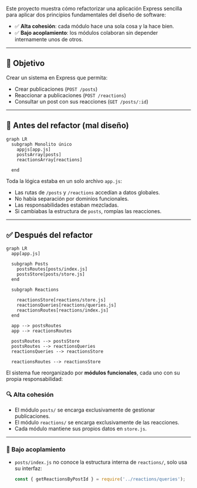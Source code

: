 
Este proyecto muestra cómo refactorizar una aplicación Express sencilla para aplicar dos principios fundamentales del diseño de software:

- ✅ **Alta cohesión**: cada módulo hace una sola cosa y la hace bien.
- ✅ **Bajo acoplamiento**: los módulos colaboran sin depender internamente unos de otros.

---

## 🎯 Objetivo

Crear un sistema en Express que permita:

- Crear publicaciones (`POST /posts`)
- Reaccionar a publicaciones (`POST /reactions`)
- Consultar un post con sus reacciones (`GET /posts/:id`)

---

## 🧱 Antes del refactor (mal diseño)

```mermaid
graph LR
  subgraph Monolito único
    appjs[app.js]
    postsArray[posts]
    reactionsArray[reactions]

  end
```

Toda la lógica estaba en un solo archivo `app.js`:

- Las rutas de `/posts` y `/reactions` accedían a datos globales.
- No había separación por dominios funcionales.
- Las responsabilidades estaban mezcladas.
- Si cambiabas la estructura de `posts`, rompías las reacciones.

---


## ✅ Después del refactor

```mermaid
graph LR
  app[app.js]

  subgraph Posts
    postsRoutes[posts/index.js]
    postsStore[posts/store.js]
  end

  subgraph Reactions
    
    reactionsStore[reactions/store.js]
    reactionsQueries[reactions/queries.js]
    reactionsRoutes[reactions/index.js]
  end

  app --> postsRoutes
  app --> reactionsRoutes

  postsRoutes --> postsStore
  postsRoutes --> reactionsQueries
  reactionsQueries --> reactionsStore

  reactionsRoutes --> reactionsStore
```

El sistema fue reorganizado por **módulos funcionales**, cada uno con su propia responsabilidad:

### 🔍 Alta cohesión

- El módulo `posts/` se encarga exclusivamente de gestionar publicaciones.
- El módulo `reactions/` se encarga exclusivamente de las reacciones.
- Cada módulo mantiene sus propios datos en `store.js`.

---

### 🔗 Bajo acoplamiento

- `posts/index.js` no conoce la estructura interna de `reactions/`, solo usa su interfaz:
  ```js
  const { getReactionsByPostId } = require('../reactions/queries');
